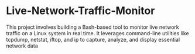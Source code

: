 # Live-Network-Traffic-Monitor
This project involves building a Bash-based tool to monitor live network traffic on a Linux system in real time. It leverages command-line utilities like tcpdump, netstat, iftop, and ip to capture, analyze, and display essential network data 
